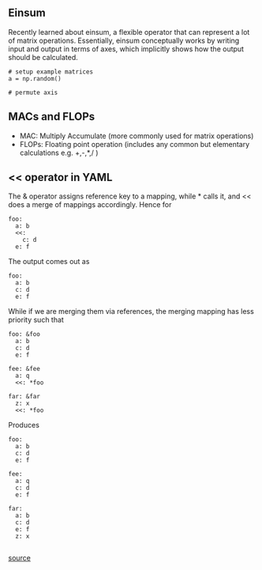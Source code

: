 
## Einsum

Recently learned about einsum, a flexible operator that can represent a lot of matrix operations. Essentially, einsum conceptually works by writing input and output in terms of axes, which implicitly shows how the output should be calculated.

```
# setup example matrices
a = np.random()

# permute axis
```

## MACs and FLOPs

* MAC: Multiply Accumulate (more commonly used for matrix operations)
* FLOPs: Floating point operation (includes any common but elementary calculations e.g. +,-,*,/ )

## << operator in YAML

The & operator assigns reference key to a mapping, while * calls it, and << does a merge of mappings accordingly. Hence for
```
foo:
  a: b
  <<:
    c: d
  e: f
```

The output comes out as
```
foo:
  a: b
  c: d
  e: f
```

While if we are merging them via references, the merging mapping has less priority such that

```
foo: &foo
  a: b
  c: d
  e: f

fee: &fee
  a: q
  <<: *foo

far: &far
  z: x
  <<: *foo

```

Produces
```
foo:
  a: b
  c: d
  e: f

fee:
  a: q
  c: d
  e: f

far:
  a: b
  c: d
  e: f
  z: x


```

[source](https://stackoverflow.com/questions/41063361/what-is-the-double-left-arrow-syntax-in-yaml-called-and-wheres-it-specifi)